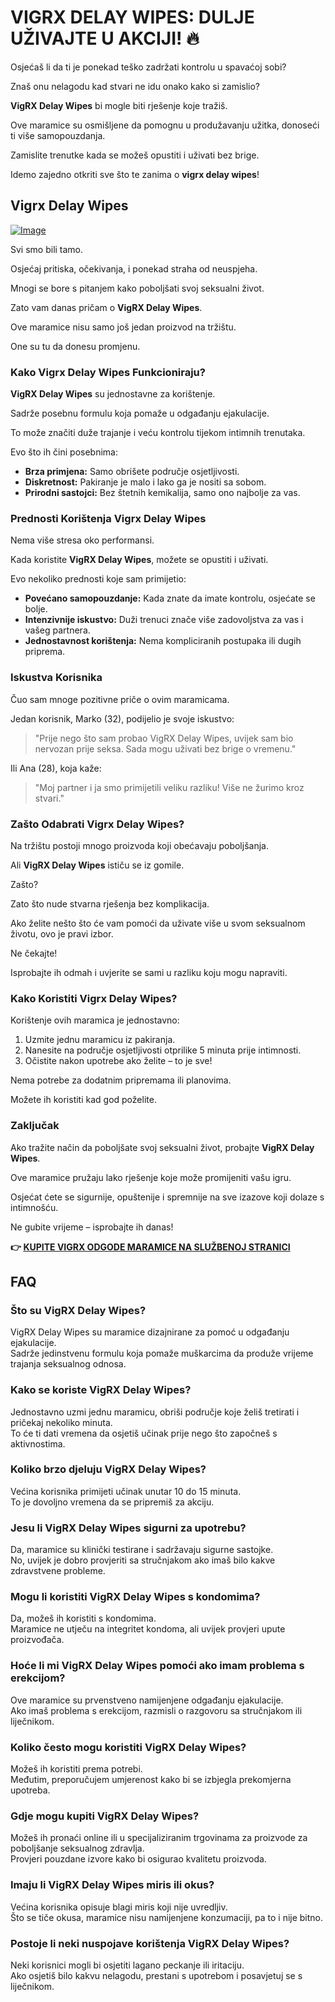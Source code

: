 # VIGRX DELAY WIPES: DULJE UŽIVAJTE U AKCIJI! 🔥

Osjećaš li da ti je ponekad teško zadržati kontrolu u spavaćoj sobi? 

Znaš onu nelagodu kad stvari ne idu onako kako si zamislio? 

**VigRX Delay Wipes** bi mogle biti rješenje koje tražiš. 

Ove maramice su osmišljene da pomognu u produžavanju užitka, donoseći ti više samopouzdanja. 

Zamislite trenutke kada se možeš opustiti i uživati bez brige. 

Idemo zajedno otkriti sve što te zanima o **vigrx delay wipes**!

## Vigrx Delay Wipes

[![Image](https://www2.sellhealth.com/136/vigrx_delay_wipes_300x250-v1.png)](https://gchaffi.com/1QPHYAEU)

Svi smo bili tamo. 

Osjećaj pritiska, očekivanja, i ponekad straha od neuspjeha. 

Mnogi se bore s pitanjem kako poboljšati svoj seksualni život.

Zato vam danas pričam o **VigRX Delay Wipes**.

Ove maramice nisu samo još jedan proizvod na tržištu. 

One su tu da donesu promjenu.

### Kako Vigrx Delay Wipes Funkcioniraju?

**VigRX Delay Wipes** su jednostavne za korištenje. 

Sadrže posebnu formulu koja pomaže u odgađanju ejakulacije. 

To može značiti duže trajanje i veću kontrolu tijekom intimnih trenutaka.

Evo što ih čini posebnima:

- **Brza primjena:** Samo obrišete područje osjetljivosti.
- **Diskretnost:** Pakiranje je malo i lako ga je nositi sa sobom.
- **Prirodni sastojci:** Bez štetnih kemikalija, samo ono najbolje za vas.

### Prednosti Korištenja Vigrx Delay Wipes

Nema više stresa oko performansi. 

Kada koristite **VigRX Delay Wipes**, možete se opustiti i uživati. 

Evo nekoliko prednosti koje sam primijetio:

- **Povećano samopouzdanje:** Kada znate da imate kontrolu, osjećate se bolje.
- **Intenzivnije iskustvo:** Duži trenuci znače više zadovoljstva za vas i vašeg partnera.
- **Jednostavnost korištenja:** Nema kompliciranih postupaka ili dugih priprema.

### Iskustva Korisnika

Čuo sam mnoge pozitivne priče o ovim maramicama. 

Jedan korisnik, Marko (32), podijelio je svoje iskustvo:

> "Prije nego što sam probao VigRX Delay Wipes, uvijek sam bio nervozan prije seksa. 
> Sada mogu uživati bez brige o vremenu."

Ili Ana (28), koja kaže:

> "Moj partner i ja smo primijetili veliku razliku! 
> Više ne žurimo kroz stvari."

### Zašto Odabrati Vigrx Delay Wipes?

Na tržištu postoji mnogo proizvoda koji obećavaju poboljšanja. 

Ali **VigRX Delay Wipes** ističu se iz gomile.

Zašto?

Zato što nude stvarna rješenja bez komplikacija.

Ako želite nešto što će vam pomoći da uživate više u svom seksualnom životu, ovo je pravi izbor.

Ne čekajte!

Isprobajte ih odmah i uvjerite se sami u razliku koju mogu napraviti.

### Kako Koristiti Vigrx Delay Wipes?

Korištenje ovih maramica je jednostavno:

1. Uzmite jednu maramicu iz pakiranja.
2. Nanesite na područje osjetljivosti otprilike 5 minuta prije intimnosti.
3. Očistite nakon upotrebe ako želite – to je sve!

Nema potrebe za dodatnim pripremama ili planovima.

Možete ih koristiti kad god poželite.

### Zaključak

Ako tražite način da poboljšate svoj seksualni život, probajte **VigRX Delay Wipes**. 

Ove maramice pružaju lako rješenje koje može promijeniti vašu igru.

Osjećat ćete se sigurnije, opuštenije i spremnije na sve izazove koji dolaze s intimnošću.

Ne gubite vrijeme – isprobajte ih danas!



**👉 [KUPITE VIGRX ODGODE MARAMICE NA SLUŽBENOJ STRANICI](https://gchaffi.com/1QPHYAEU)**

## FAQ

### Što su VigRX Delay Wipes?
VigRX Delay Wipes su maramice dizajnirane za pomoć u odgađanju ejakulacije.  
Sadrže jedinstvenu formulu koja pomaže muškarcima da produže vrijeme trajanja seksualnog odnosa.

### Kako se koriste VigRX Delay Wipes?
Jednostavno uzmi jednu maramicu, obriši područje koje želiš tretirati i pričekaj nekoliko minuta.  
To će ti dati vremena da osjetiš učinak prije nego što započneš s aktivnostima.

### Koliko brzo djeluju VigRX Delay Wipes?
Većina korisnika primijeti učinak unutar 10 do 15 minuta.  
To je dovoljno vremena da se pripremiš za akciju.

### Jesu li VigRX Delay Wipes sigurni za upotrebu?
Da, maramice su klinički testirane i sadržavaju sigurne sastojke.  
No, uvijek je dobro provjeriti sa stručnjakom ako imaš bilo kakve zdravstvene probleme.

### Mogu li koristiti VigRX Delay Wipes s kondomima?
Da, možeš ih koristiti s kondomima.  
Maramice ne utječu na integritet kondoma, ali uvijek provjeri upute proizvođača.

### Hoće li mi VigRX Delay Wipes pomoći ako imam problema s erekcijom?
Ove maramice su prvenstveno namijenjene odgađanju ejakulacije.  
Ako imaš problema s erekcijom, razmisli o razgovoru sa stručnjakom ili liječnikom.

### Koliko često mogu koristiti VigRX Delay Wipes?
Možeš ih koristiti prema potrebi.  
Međutim, preporučujem umjerenost kako bi se izbjegla prekomjerna upotreba.

### Gdje mogu kupiti VigRX Delay Wipes?
Možeš ih pronaći online ili u specijaliziranim trgovinama za proizvode za poboljšanje seksualnog zdravlja.  
Provjeri pouzdane izvore kako bi osigurao kvalitetu proizvoda.

### Imaju li VigRX Delay Wipes miris ili okus?
Većina korisnika opisuje blagi miris koji nije uvredljiv.  
Što se tiče okusa, maramice nisu namijenjene konzumaciji, pa to i nije bitno.

### Postoje li neki nuspojave korištenja VigRX Delay Wipes?
Neki korisnici mogli bi osjetiti lagano peckanje ili iritaciju.  
Ako osjetiš bilo kakvu nelagodu, prestani s upotrebom i posavjetuj se s liječnikom.